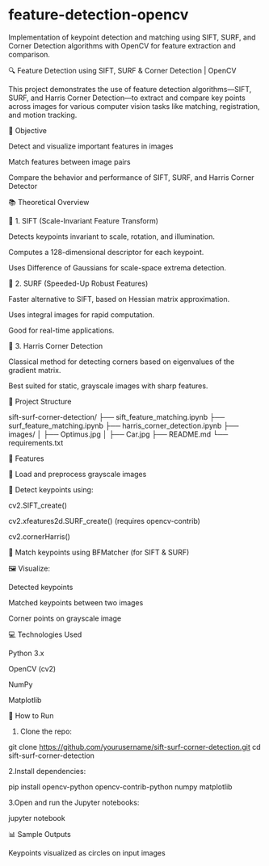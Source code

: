 # feature-detection-opencv
Implementation of keypoint detection and matching using SIFT, SURF, and Corner Detection algorithms with OpenCV for feature extraction and comparison.

🔍 Feature Detection using SIFT, SURF & Corner Detection | OpenCV


This project demonstrates the use of feature detection algorithms—SIFT, SURF, and Harris Corner Detection—to extract and compare key points across images for various computer vision tasks like matching, registration, and motion tracking.



📌 Objective


Detect and visualize important features in images

Match features between image pairs

Compare the behavior and performance of SIFT, SURF, and Harris Corner Detector



📚 Theoretical Overview


🔹 1. SIFT (Scale-Invariant Feature Transform)

Detects keypoints invariant to scale, rotation, and illumination.

Computes a 128-dimensional descriptor for each keypoint.

Uses Difference of Gaussians for scale-space extrema detection.



🔹 2. SURF (Speeded-Up Robust Features)

Faster alternative to SIFT, based on Hessian matrix approximation.

Uses integral images for rapid computation.

Good for real-time applications.


🔹 3. Harris Corner Detection

Classical method for detecting corners based on eigenvalues of the gradient matrix.

Best suited for static, grayscale images with sharp features.



📁 Project Structure

sift-surf-corner-detection/
├── sift_feature_matching.ipynb
├── surf_feature_matching.ipynb
├── harris_corner_detection.ipynb
├── images/
│   ├── Optimus.jpg
│   ├── Car.jpg
├── README.md
└── requirements.txt


🎯 Features

📸 Load and preprocess grayscale images

🧠 Detect keypoints using:

cv2.SIFT_create()

cv2.xfeatures2d.SURF_create() (requires opencv-contrib)

cv2.cornerHarris()


🎯 Match keypoints using BFMatcher (for SIFT & SURF)


🖼️ Visualize:

Detected keypoints

Matched keypoints between two images

Corner points on grayscale image



💻 Technologies Used


Python 3.x

OpenCV (cv2)

NumPy

Matplotlib


🚀 How to Run


1. Clone the repo:

git clone https://github.com/yourusername/sift-surf-corner-detection.git
cd sift-surf-corner-detection

2.Install dependencies:

pip install opencv-python opencv-contrib-python numpy matplotlib


3.Open and run the Jupyter notebooks:

jupyter notebook


📊 Sample Outputs

Keypoints visualized as circles on input images


